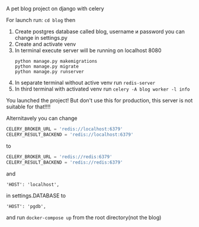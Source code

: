 A pet blog project on django with celery

For launch run: `cd blog` then

1. Create postgres database called blog, username и password you can change in settings.py
2. Create and activate venv
3. In terminal execute server will be running on localhost 8080
    ``` 
    python manage.py makemigrations
    python manage.py migrate
    python manage.py runserver
    ```
4. In separate terminal without active venv run `redis-server`
5. In third terminal with activated venv run `celery -A blog worker -l info` 

You launched the project! But don't use this for production, this server is not suitable for that!!!!

Alternitavely you can change
```PYTHON
CELERY_BROKER_URL = 'redis://localhost:6379'
CELERY_RESULT_BACKEND = 'redis://localhost:6379'
```
to
```PYTHON
CELERY_BROKER_URL = 'redis://redis:6379'
CELERY_RESULT_BACKEND = 'redis://redis:6379'
```
and 
```
'HOST': 'localhost',
```
in settings.DATABASE to
```
'HOST': 'pgdb',
```
and run `docker-compose up` from the root directory(not the blog)
